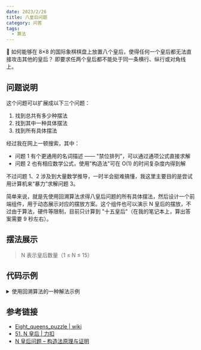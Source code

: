 ```yaml
---
date: 2023/2/26
title: 八皇后问题
category: 问答
tags:
  - 算法
---
```


🤔 如何能够在 8×8 的国际象棋棋盘上放置八个皇后，使得任何一个皇后都无法直接攻击其他的皇后？
即要求任两个皇后都不能处于同一条横行、纵行或对角线上。

## 问题说明

这个问题可以扩展成以下三个问题：

1. 找到总共有多少种摆法
2. 找到其中一种具体摆法
3. 找到所有具体摆法

经过我在网上一顿搜索，其中：

- 问题 1 有个更通用的名词描述 —— "禁位排列"，可以通过通项公式直接求解
- 问题 2 也有相应数学公式，使用"构造法"可在 O(1) 的时间复杂度内得到解

不过问题 1、2 涉及到大量数学推导，一时半会挺难搞懂，我这里主要目的是尝试用计算机来“暴力”求解问题 3。

简单来说，就是先使用回溯算法求得八皇后问题的所有具体摆法，然后设计一个前端组件，用于动态展示对应的摆放方案。这个组件也可以演示 N 皇后的摆放，不过由于算法，硬件等限制，目前只计算到 "十五皇后"（在我的笔记本上，算出答案需要 9 秒左右）。

## 摆法展示

> N 表示皇后数量（1 ≤ N ≤ 15）

<script setup>import C from '@/demos/n-queens'</script>

<ClientOnly><C /></ClientOnly>

## 代码示例

<details class="note">
  <summary>使用回溯算法的一种解法示例</summary>

```ts
function nQueens(n = 8) {
  const results: number[][] = []
  // 记录行中皇后的位置 rows[0] = 1 表示第 1 行的皇后在第 2 列
  const rows: number[] = Array(n)
  // 记录列中是否有皇后 cols[0] = true 表示第 1 列有皇后
  const cols: boolean[] = Array(n)
  // 记录主对角线是否有皇后（与水平轴夹角为 45°）
  const deg1: boolean[] = Array(n)
  // 记录副对角线是否有皇后（与水平轴夹角为 135°）
  const deg2: boolean[] = Array(n)

  // 回溯 默认从第 1 行开始
  backtrack()
  return results

  function backtrack(row = 0) {
    if (row === n) {
      // 找到一种解法，记录之
      results.push(rows.slice())
      return
    }
    for (let col = 0; col < n; col++) {
      const d1 = row + col
      const d2 = row - col + n
      // 剪枝 不允许该格子所在 (列 或 主对角线 或 副对角线) 包含皇后
      if (cols[col] || deg1[d1] || deg2[d2]) {
        continue
      }
      rows[row] = col // 该格子[row, col]可以放置皇后
      cols[col] = deg1[d1] = deg2[d2] = true // 标记状态
      backtrack(row + 1) // 尝试放置下一行的皇后
      cols[col] = deg1[d1] = deg2[d2] = false // 回溯 撤销标记
    }
  }
}
```

</details>

## 参考链接

- [Eight_queens_puzzle | wiki](https://en.wikipedia.org/wiki/Eight_queens_puzzle)
- [51. N 皇后 | 力扣](https://leetcode.cn/problems/n-queens/solution/)
- [N 皇后问题 – 构造法原理与证明](https://exp-blog.com/algorithm/n-huang-hou-wen-ti/)
